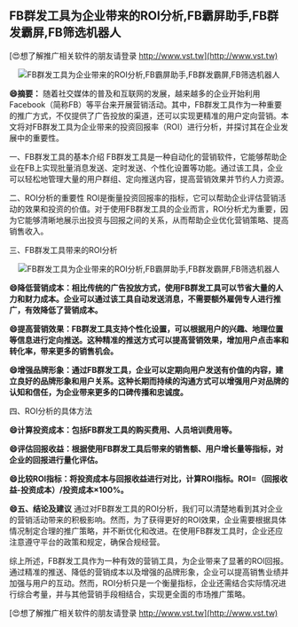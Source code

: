 ## **FB群发工具为企业带来的ROI分析,FB霸屏助手,FB群发霸屏,FB筛选机器人**

[😍想了解推广相关软件的朋友请登录 http://www.vst.tw](http://www.vst.tw)

 <center><img src="https://vst.tw/MP4/tuiguang/png/0.png" alt="FB群发工具为企业带来的ROI分析,FB霸屏助手,FB群发霸屏,FB筛选机器人"></center>

**😄摘要：**
随着社交媒体的普及和互联网的发展，越来越多的企业开始利用Facebook（简称FB）等平台来开展营销活动。其中，FB群发工具作为一种重要的推广方式，不仅提供了广告投放的渠道，还可以实现更精准的用户定向营销。本文将对FB群发工具为企业带来的投资回报率（ROI）进行分析，并探讨其在企业发展中的重要性。

一、FB群发工具的基本介绍
FB群发工具是一种自动化的营销软件，它能够帮助企业在FB上实现批量消息发送、定时发送、个性化设置等功能。通过该工具，企业可以轻松地管理大量的用户群组、定向推送内容，提高营销效果并节约人力资源。

二、ROI分析的重要性
ROI是衡量投资回报率的指标，它可以帮助企业评估营销活动的效果和投资的价值。对于使用FB群发工具的企业而言，ROI分析尤为重要，因为它能够清晰地展示出投资与回报之间的关系，从而帮助企业优化营销策略、提高销售收入。

三、FB群发工具带来的ROI分析

 <center><img src="https://vst.tw/MP4/tuiguang/png/0.png" alt="FB群发工具为企业带来的ROI分析,FB霸屏助手,FB群发霸屏,FB筛选机器人"></center>

**😄降低营销成本：相比传统的广告投放方式，使用FB群发工具可以节省大量的人力和财力成本。企业可以通过该工具自动发送消息，不需要额外雇佣专人进行推广，有效降低了营销成本。**

**😄提高营销效果：FB群发工具支持个性化设置，可以根据用户的兴趣、地理位置等信息进行定向推送。这种精准的推送方式可以提高营销效果，增加用户点击率和转化率，带来更多的销售机会。**

**😄增强品牌形象：通过FB群发工具，企业可以定期向用户发送有价值的内容，建立良好的品牌形象和用户关系。这种长期而持续的沟通方式可以增强用户对品牌的认知和信任，为企业带来更多的口碑传播和忠诚度。**

四、ROI分析的具体方法

**😄计算投资成本：包括FB群发工具的购买费用、人员培训费用等。**

**😄评估回报收益：根据使用FB群发工具后带来的销售额、用户增长量等指标，对企业的回报进行量化评估。**

**😄比较ROI指标：将投资成本与回报收益进行对比，计算ROI指标。ROI=（回报收益-投资成本）/投资成本×100%。**

**😄五、结论及建议**
通过对FB群发工具的ROI分析，我们可以清楚地看到其对企业的营销活动带来的积极影响。然而，为了获得更好的ROI效果，企业需要根据具体情况制定合理的推广策略，并不断优化和改进。在使用FB群发工具时，企业还应注意遵守平台的政策和规定，确保合规经营。

综上所述，FB群发工具作为一种有效的营销工具，为企业带来了显著的ROI回报。通过精准的推送、降低的营销成本以及增强的品牌形象，企业可以提高销售业绩并加强与用户的互动。然而，ROI分析只是一个衡量指标，企业还需结合实际情况进行综合考量，并与其他营销手段相结合，实现更全面的市场推广策略。

[😍想了解推广相关软件的朋友请登录 http://www.vst.tw](http://www.vst.tw)



